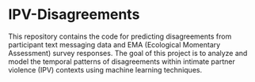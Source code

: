 # IPV-Disagreements
This repository contains the code for predicting disagreements from participant text messaging data and EMA (Ecological Momentary Assessment) survey responses. The goal of this project is to analyze and model the temporal patterns of disagreements within intimate partner violence (IPV) contexts using machine learning techniques.
